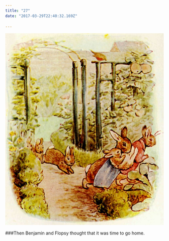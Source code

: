 ```yaml
---
title: "27"
date: "2017-03-29T22:40:32.169Z"

---
```


![Benjamin Bunny and Peter Rabbit](./28.jpg)

###Then Benjamin and Flopsy thought that it was time to go home.